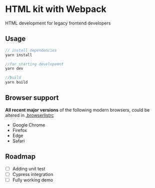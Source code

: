 # HTML kit with Webpack
HTML development for legacy frontend developers

## Usage
``` javascript
// install dependencies
yarn install 

//for starting developemnt
yarn dev

//build
yarn build
```

## Browser support
 **All recent major versions** of the following modern browsers, could be altered in [.browserlistrc](https://github.com/thanhkhoa84/webpack-boilerplate/blob/master/.browserslistrc)

- Google Chrome
- Firefox
- Edge
- Safari

## Roadmap
- [ ] Adding unit test
- [ ] Cypress integration
- [ ] Fully working demo
